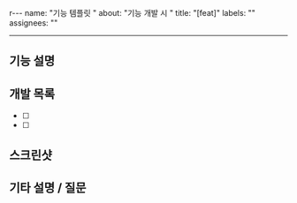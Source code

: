 r---
name: "기능 템플릿 "
about: "기능 개발 시 "
title: "[feat]"
labels: ""
assignees: ""

---

## 기능 설명

## 개발 목록

- [ ]
- [ ]

## 스크린샷

## 기타 설명 / 질문
